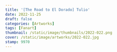 ```yaml
---
title: '[The Road to El Dorado] Tulio'
date: 2022-11-25
draft: false
categories: [Artworks]
tags: [Fanart]
thumbnail: /static/image/thumbnails/2022-022.png
cover: /static/image/artworks/2022-022.jpg
stamp: 9970
---
```



